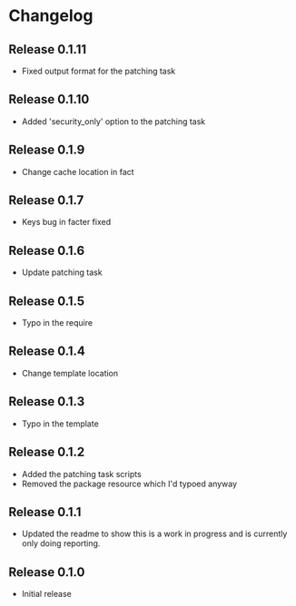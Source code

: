 # Changelog

## Release 0.1.11

- Fixed output format for the patching task

## Release 0.1.10

- Added 'security_only' option to the patching task

## Release 0.1.9

- Change cache location in fact

## Release 0.1.7

- Keys bug in facter fixed

## Release 0.1.6

- Update patching task

## Release 0.1.5

- Typo in the require

## Release 0.1.4

- Change template location

## Release 0.1.3

- Typo in the template

## Release 0.1.2

- Added the patching task scripts
- Removed the package resource which I'd typoed anyway

## Release 0.1.1

- Updated the readme to show this is a work in progress and is currently only doing reporting.

## Release 0.1.0

- Initial release
